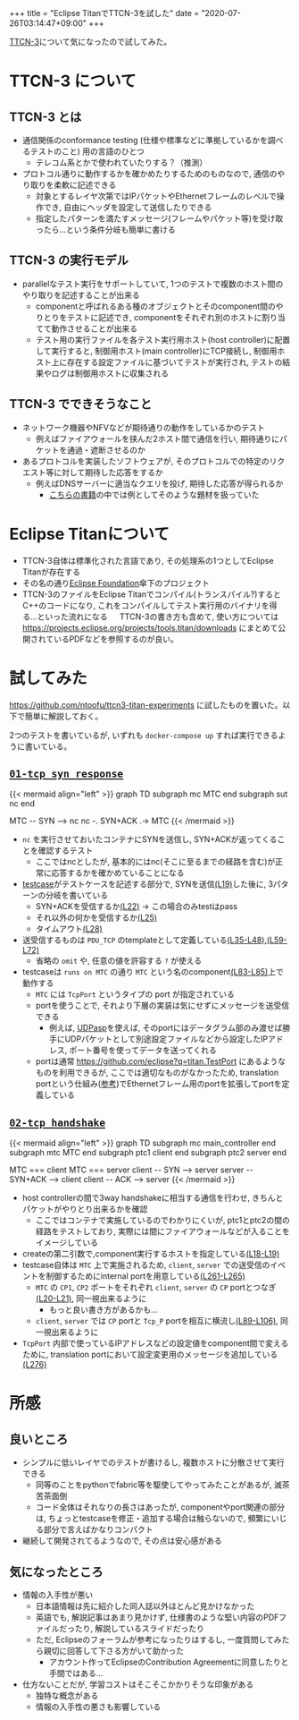 +++
title = "Eclipse TitanでTTCN-3を試した"
date = "2020-07-26T03:14:47+09:00"
+++

[TTCN-3](https://en.wikipedia.org/wiki/TTCN-3)について気になったので試してみた。

# TTCN-3 について

## TTCN-3 とは

* 通信関係のconformance testing (仕様や標準などに準拠しているかを調べるテストのこと) 用の言語のひとつ
    * テレコム系とかで使われていたりする？（推測）
* プロトコル通りに動作するかを確かめたりするためのものなので, 通信のやり取りを柔軟に記述できる
    * 対象とするレイヤ次第ではIPパケットやEthernetフレームのレベルで操作でき, 自由にヘッダを設定して送信したりできる
    * 指定したパターンを満たすメッセージ(フレームやパケット等)を受け取ったら…という条件分岐も簡単に書ける

## TTCN-3 の実行モデル

* parallelなテスト実行をサポートしていて, 1つのテストで複数のホスト間のやり取りを記述することが出来る
    * componentと呼ばれるある種のオブジェクトとそのcomponent間のやりとりをテストに記述でき, componentをそれぞれ別のホストに割り当てて動作させることが出来る
    * テスト用の実行ファイルを各テスト実行用ホスト(host controller)に配置して実行すると, 制御用ホスト(main controller)にTCP接続し, 制御用ホスト上に存在する設定ファイルに基づいてテストが実行され, テストの結果やログは制御用ホストに収集される

## TTCN-3 でできそうなこと

* ネットワーク機器やNFVなどが期待通りの動作をしているかのテスト
    * 例えばファイアウォールを挟んだ2ホスト間で通信を行い, 期待通りにパケットを通過・遮断させるのか
* あるプロトコルを実装したソフトウェアが, そのプロトコルでの特定のリクエスト等に対して期待した応答をするか
    * 例えばDNSサーバーに適当なクエリを投げ, 期待した応答が得られるか
        * [こちらの書籍](https://yakecsson.booth.pm/items/1571827)の中では例としてそのような題材を扱っていた

# Eclipse Titanについて

* TTCN-3自体は標準化された言語であり, その処理系の1つとしてEclipse Titanが存在する
* その名の通り[Eclipse Foundation](https://www.eclipse.org/)傘下のプロジェクト
* TTCN-3のファイルをEclipse Titanでコンパイル(トランスパイル?)するとC++のコードになり, これをコンパイルしてテスト実行用のバイナリを得る…といった流れになる
　
TTCN-3の書き方も含めて, 使い方については https://projects.eclipse.org/projects/tools.titan/downloads にまとめて公開されているPDFなどを参照するのが良い。

# 試してみた

https://github.com/ntoofu/ttcn3-titan-experiments に試したものを置いた。以下で簡単に解説しておく。

2つのテストを書いているが, いずれも `docker-compose up` すれば実行できるように書いている。

## [`01-tcp_syn_response`](https://github.com/ntoofu/ttcn3-titan-experiments/blob/aa681128f08536ea084342bf989844ae8ea34b81/01-tcp_syn_response/tcp_syn_response.ttcn)

{{< mermaid align="left" >}}
graph TD
  subgraph mc
    MTC
  end
  subgraph sut
    nc
  end

  MTC -- SYN --> nc
  nc -. SYN+ACK .-> MTC
{{< /mermaid >}}

* `nc` を実行させておいたコンテナにSYNを送信し, SYN+ACKが返ってくることを確認するテスト
    * ここではncとしたが, 基本的にはnc(そこに至るまでの経路を含む)が正常に応答するかを確かめていることになる
* [testcase](https://github.com/ntoofu/ttcn3-titan-experiments/blob/aa681128f08536ea084342bf989844ae8ea34b81/01-tcp_syn_response/tcp_syn_response.ttcn#L16-L33)がテストケースを記述する部分で, SYNを送信[(L19)](https://github.com/ntoofu/ttcn3-titan-experiments/blob/aa681128f08536ea084342bf989844ae8ea34b81/01-tcp_syn_response/tcp_syn_response.ttcn#L19)した後に, 3パターンの分岐を書いている
    * SYN+ACKを受信するか[(L22)](https://github.com/ntoofu/ttcn3-titan-experiments/blob/aa681128f08536ea084342bf989844ae8ea34b81/01-tcp_syn_response/tcp_syn_response.ttcn#L22) → この場合のみtestはpass
    * それ以外の何かを受信するか[(L25)](https://github.com/ntoofu/ttcn3-titan-experiments/blob/aa681128f08536ea084342bf989844ae8ea34b81/01-tcp_syn_response/tcp_syn_response.ttcn#L25)
    * タイムアウト[(L28)](https://github.com/ntoofu/ttcn3-titan-experiments/blob/aa681128f08536ea084342bf989844ae8ea34b81/01-tcp_syn_response/tcp_syn_response.ttcn#L28)
* 送受信するものは `PDU_TCP` のtemplateとして定義している[(L35-L48)](https://github.com/ntoofu/ttcn3-titan-experiments/blob/aa681128f08536ea084342bf989844ae8ea34b81/01-tcp_syn_response/tcp_syn_response.ttcn#L35-L48),[(L59-L72)](https://github.com/ntoofu/ttcn3-titan-experiments/blob/aa681128f08536ea084342bf989844ae8ea34b81/01-tcp_syn_response/tcp_syn_response.ttcn#L59-L72)
    * 省略の `omit` や, 任意の値を許容する `?` が使える
* testcaseは `runs on MTC` の通り `MTC` という名のcomponent[(L83-L85)](https://github.com/ntoofu/ttcn3-titan-experiments/blob/aa681128f08536ea084342bf989844ae8ea34b81/01-tcp_syn_response/tcp_syn_response.ttcn#L83-L85)上で動作する
    * `MTC` には `TcpPort` というタイプの port が指定されている
    * portを使うことで, それより下層の実装は気にせずにメッセージを送受信できる
        * 例えば, [UDPasp](https://github.com/eclipse/titan.TestPorts.UDPasp)を使えば, そのportにはデータグラム部のみ渡せば勝手にUDPパケットとして別途設定ファイルなどから設定したIPアドレス, ポート番号を使ってデータを送ってくれる
    * portは通常 https://github.com/eclipse?q=titan.TestPort にあるようなものを利用できるが, ここでは適切なものがなかったため, translation portという仕組み([参考](https://www.eclipse.org/forums/index.php/m/1799025/))でEthernetフレーム用のportを拡張してportを定義している

## [`02-tcp_handshake`](https://github.com/ntoofu/ttcn3-titan-experiments/blob/aa681128f08536ea084342bf989844ae8ea34b81/02-tcp_handshake/tcp_handshake.ttcn)

{{< mermaid align="left" >}}
graph TD
  subgraph mc
    main_controller
  end
  subgraph mtc
    MTC
  end
  subgraph ptc1
    client
  end
  subgraph ptc2
    server
  end

  MTC === client
  MTC === server
  client -- SYN --> server
  server -- SYN+ACK --> client
  client -- ACK --> server
{{< /mermaid >}}

* host controllerの間で3way handshakeに相当する通信を行わせ, きちんとパケットがやりとり出来るかを確認
    * ここではコンテナで実施しているのでわかりにくいが, ptc1とptc2の間の経路をテストしており, 実際には間にファイアウォールなどが入ることをイメージしている
* createの第二引数で,component実行するホストを指定している[(L18-L19)](https://github.com/ntoofu/ttcn3-titan-experiments/blob/aa681128f08536ea084342bf989844ae8ea34b81/02-tcp_handshake/tcp_handshake.ttcn#L18-L19)
* testcase自体は `MTC` 上で実施されるため, `client`, `server` での送受信のイベントを制御するためにinternal portを用意している[(L261-L265)](https://github.com/ntoofu/ttcn3-titan-experiments/blob/aa681128f08536ea084342bf989844ae8ea34b81/02-tcp_handshake/tcp_handshake.ttcn#L261-L265)
    * `MTC` の `CP1`, `CP2` ポートをそれぞれ `client`, `server` の `CP` portとつなぎ[(L20-L21)](https://github.com/ntoofu/ttcn3-titan-experiments/blob/aa681128f08536ea084342bf989844ae8ea34b81/02-tcp_handshake/tcp_handshake.ttcn#L20-L21), 同一視出来るように
        * もっと良い書き方があるかも…
    * `client`, `server` では `CP` portと `Tcp_P` portを相互に横流し[(L89-L106)](https://github.com/ntoofu/ttcn3-titan-experiments/blob/aa681128f08536ea084342bf989844ae8ea34b81/02-tcp_handshake/tcp_handshake.ttcn#L89-L106), 同一視出来るように
* `TcpPort` 内部で使っているIPアドレスなどの設定値をcomponent間で変えるために, translation portにおいて設定変更用のメッセージを追加している[(L276)](https://github.com/ntoofu/ttcn3-titan-experiments/blob/aa681128f08536ea084342bf989844ae8ea34b81/02-tcp_handshake/tcp_handshake.ttcn#L276)

# 所感

## 良いところ

* シンプルに低いレイヤでのテストが書けるし, 複数ホストに分散させて実行できる
    * 同等のことをpythonでfabric等を駆使してやってみたことがあるが, 滅茶苦茶面倒
    * コード全体はそれなりの長さはあったが, componentやport関連の部分は, ちょっとtestcaseを修正・追加する場合は触らないので, 頻繁にいじる部分で言えばかなりコンパクト
* 継続して開発されてるようなので, その点は安心感がある

## 気になったところ

* 情報の入手性が悪い
    * 日本語情報は先に紹介した同人誌以外ほとんど見かけなかった
    * 英語でも, 解説記事はあまり見かけず, 仕様書のような堅い内容のPDFファイルだったり, 解説しているスライドだったり
    * ただ, Eclipseのフォーラムが参考になったりはするし, 一度質問してみたら親切に回答して下さる方がいて助かった
        * アカウント作ってEclipseのContribution Agreementに同意したりと手間ではある…
* 仕方ないことだが, 学習コストはそこそこかかりそうな印象がある
    * 独特な概念がある
    * 情報の入手性の悪さも影響している

